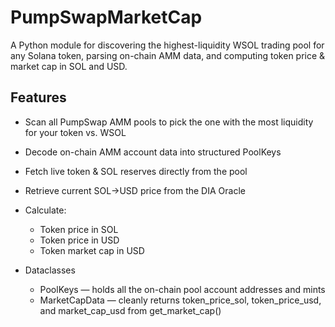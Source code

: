 # PumpSwapMarketCap

A Python module for discovering the highest-liquidity WSOL trading pool for any Solana token, parsing on-chain AMM data, and computing token price & market cap in SOL and USD.

## Features

- Scan all PumpSwap AMM pools to pick the one with the most liquidity for your token vs. WSOL
- Decode on-chain AMM account data into structured PoolKeys
- Fetch live token & SOL reserves directly from the pool
- Retrieve current SOL→USD price from the DIA Oracle
- Calculate:
  - Token price in SOL
  - Token price in USD
  - Token market cap in USD

- Dataclasses
  - PoolKeys — holds all the on-chain pool account addresses and mints
  - MarketCapData — cleanly returns token_price_sol, token_price_usd, and market_cap_usd from get_market_cap()

